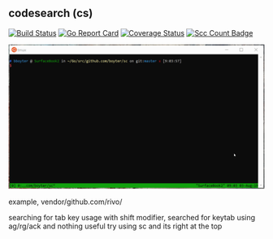 codesearch (cs)
----------------------

[![Build Status](https://travis-ci.org/boyter/cs.svg?branch=master)](https://travis-ci.org/boyter/cs)
[![Go Report Card](https://goreportcard.com/badge/github.com/boyter/cs)](https://goreportcard.com/report/github.com/boyter/cs)
[![Coverage Status](https://coveralls.io/repos/github/boyter/cs/badge.svg?branch=master)](https://coveralls.io/github/boyter/cs?branch=master)
[![Scc Count Badge](https://sloc.xyz/github/boyter/cs/)](https://github.com/boyter/cs/)

<img alt="scc" src=https://github.com/boyter/cs/raw/master/sc.gif>


example, vendor/github.com/rivo/

searching for tab key usage with shift modifier, searched for keytab using ag/rg/ack and nothing useful
try using sc and its right at the top 